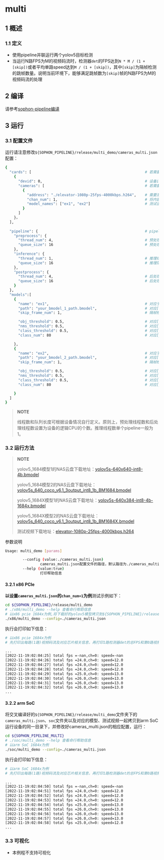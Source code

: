 # multi

## 1 概述

### 1.1 定义

- 使用pipeline并联运行两个yolov5目标检测
- 当运行N路FPS为M的视频码流时，检测器`det`的FPS达到`N * M / (1 + [skip])`或者平均单路speed达到`M / (1 + [skip])`，其中`[skip]`为隔帧检测的跳帧数量。说明当前环境下，能够满足跳帧数为`[skip]`帧的N路FPS为M的视频码流的处理

## 2 编译

请参考[sophon-pipeline编译](../README.md#23-编译指令)

## 3 运行

### 3.1 配置文件

运行请注意修改`${SOPHON_PIPELINE}/release/multi_demo/cameras_multi.json`配置：

```bash
{
  "cards": [													# 若需要配置多个device，可以在cards下添加多组devid和cameras信息
    {
      "devid": 0,												# 设备id
      "cameras": [												# 若需要配置多个视频码流，可以在cameras下添加多组address和chan_num信息。若配置了多个address或多个cards，总的视频码流路数为所有的[chan_num]数量之和
        {
          "address": "./elevator-1080p-25fps-4000kbps.h264",	# 需要测试视频码流的地址
          "chan_num": 1,										# 将内容为上述[address]的视频码流配置[chan_num]数量的路数。默认设置为1，会接入1路的内容为上述[address]的视频码流。
          "model_names": ["ex1", "ex2"]							# 测试该[address]视频码流的模型名称，需要和此配置文件下面的[models]参数内的模型自定义名称[name]一致，表示使用该模型，多个模型的名字用逗号分开。本例程使用两个模型
        }
      ]
    }，
  ],
  
  "pipeline": {													# pipeline中的线程数和队列长度
    "preprocess": {
      "thread_num": 4,											# 预处理线程数
      "queue_size": 16											# 预处理队列最大长度
    },
    "inference": {
      "thread_num": 1,											# 推理线程数
      "queue_size": 16											# 推理队列最大长度
    },
    "postprocess": {
      "thread_num": 4,											# 后处理线程数
      "queue_size": 16											# 后处理队列最大长度
    }
  },
  "models":[
    {
      "name": "ex1",											# 对应于[path]=your_bmodel_1_path.bmodel的模型自定义名称
      "path": "your_bmodel_1_path.bmodel",						# 对应[name]=ex1的bmodel模型的路径
      "skip_frame_num": 1,										# 隔帧检测的跳帧数量。当设置为0时表示程序不跳帧检测，当设置为1时表示程序每间隔1帧做一次模型的pipeline。

      "obj_threshold": 0.5,										# 对应[path]=your_bmodel_1_path.bmodel的bmodel模型后处理的物体置信度阈值
      "nms_threshold": 0.5,										# 对应[path]=your_bmodel_1_path.bmodel的bmodel模型后处理的非极大值抑制阈值
      "class_threshold": 0.5,									# 对应[path]=your_bmodel_1_path.bmodel的bmodel模型后处理的类别置信度阈值
      "class_num": 80											# 对应[path]=your_bmodel_1_path.bmodel的bmodel模型的分类数量

    },
    {
      "name": "ex2",											# 对应于[path]=your_bmodel_2_path.bmodel的模型自定义名称
      "path": "your_bmodel_2_path.bmodel",						# 对应[name]=ex2的bmodel模型的路径
      "skip_frame_num": 1,										# 隔帧检测的跳帧数量。当设置为0时表示程序不跳帧检测，当设置为1时表示程序每间隔1帧做一次模型的pipeline。

      "obj_threshold": 0.5,										# 对应[path]=your_bmodel_2_path.bmodel的bmodel模型后处理的物体置信度阈值
      "nms_threshold": 0.5,										# 对应[path]=your_bmodel_2_path.bmodel的bmodel模型后处理的非极大值抑制阈值
      "class_threshold": 0.5,									# 对应[path]=your_bmodel_2_path.bmodel的bmodel模型后处理的类别置信度阈值
      "class_num": 80											# 对应[path]=your_bmodel_2_path.bmodel的bmodel模型的分类数量

    }
  ]
}
```

> **NOTE**  
> 
> 线程数和队列长度可根据设备情况自行定义。原则上，预处理线程数和后处理线程数设置为设备的逻辑CPU的个数。推理线程数单个pipeline一般为1。

### 3.2 运行方法

  > **NOTE**  
  >
  > yolov5_1684模型1的NAS云盘下载地址：[yolov5s-640x640-int8-4b.bmodel](http://219.142.246.77:65000/sharing/lMhYaEZZL)
  >
  > yolov5_1684模型2的NAS云盘下载地址：[yolov5s_640_coco_v6.1_3output_int8_1b_BM1684.bmodel](http://219.142.246.77:65000/sharing/0IAlz5YOk)
  >
  > yolov5_1684X模型1的NAS云盘下载地址：[yolov5s-640x384-int8-4b-1684x.bmodel](http://219.142.246.77:65000/sharing/eEe5HvnHQ)
  >
  > yolov5_1684X模型2的NAS云盘下载地址：[yolov5s_640_coco_v6.1_3output_int8_1b_BM1684X.bmodel](http://219.142.246.77:65000/sharing/EWfwFpkoD)
  >
  > 测试视频下载地址：[elevator-1080p-25fps-4000kbps.h264](http://219.142.246.77:65000/sharing/tU6pYuuau)

参数说明

```bash
Usage: multi_demo [params]

        --config (value:./cameras_multi.json)
                cameras_multi.json配置文件的路径，默认路径为./cameras_multi.json。
        --help (value:true)
                打印帮助信息
```

#### 3.2.1 x86 PCIe

**以设置`cameras_multi.json`的`chan_num=1`为例**测试示例如下：

```bash
cd ${SOPHON_PIPELINE}/release/multi_demo
# ./x86/multi_demo --help 查看命行帮助信息
# 以x86 pcie 1684x为例,将下载好的yolov5模型拷贝到${SOPHON_PIPELINE}/release/multi_demo目录下运行
./x86/multi_demo --config=./cameras_multi.json
```

执行会打印如下信息：

```bash
# 以x86 pcie 1684x为例
# 先打印出每路(1路)视频码流及对应芯片相关信息，再打印1路检测器det的总FPS和第0路视频码流处理对应的speed信息。其中，FPS和speed信息与当前运行设备的硬件配置相关，不同设备运行结果不同属正常现象，且同一设备运行程序过程中FPS和speed信息有一定波动属于正常现象。FPS和speed信息如下所示：

...
[2022-11-19:02:04:25] total fps =-nan,ch=0: speed=-nan
[2022-11-19:02:04:26] total fps =24.0,ch=0: speed=12.0
[2022-11-19:02:04:27] total fps =24.0,ch=0: speed=12.0
[2022-11-19:02:04:28] total fps =24.0,ch=0: speed=12.0
[2022-11-19:02:04:29] total fps =25.0,ch=0: speed=13.0
[2022-11-19:02:04:30] total fps =26.0,ch=0: speed=13.0
[2022-11-19:02:04:31] total fps =26.0,ch=0: speed=13.0
[2022-11-19:02:04:32] total fps =26.0,ch=0: speed=13.0
...
```

#### 3.2.2 arm SoC

将交叉编译好的`${SOPHON_PIPELINE}/release/multi_demo`文件夹下的`cameras_multi.json`、`soc`文件夹以及对应的模型、测试视频一起拷贝到arm SoC运行设备的同一目录下，并修改好cameras_multi.json的相应配置，运行：

```bash
cd ${SOPHON_PIPELINE_MULTI}
# ./soc/multi_demo --help 查看命行帮助信息
# 以arm SoC 1684x为例
./soc/multi_demo --config=./cameras_multi.json 
```

执行会打印如下信息：

```bash
# 以arm SoC 1684x为例
# 先打印出每路(1路)视频码流及对应芯片相关信息，再打印1路检测器det的总FPS和第0路视频码流处理对应的speed信息。其中，FPS和speed信息与当前运行设备的硬件配置相关，不同设备运行结果不同属正常现象，且同一设备运行程序过程中FPS和speed信息有一定波动属于正常现象。FPS和speed信息如下所示：

...
[2022-11-19:02:04:50] total fps =-nan,ch=0: speed=-nan
[2022-11-19:02:04:51] total fps =24.0,ch=0: speed=12.0
[2022-11-19:02:04:52] total fps =24.0,ch=0: speed=12.0
[2022-11-19:02:04:53] total fps =24.0,ch=0: speed=12.0
[2022-11-19:02:04:54] total fps =25.0,ch=0: speed=13.0
[2022-11-19:02:04:55] total fps =26.0,ch=0: speed=13.0
[2022-11-19:02:04:56] total fps =26.0,ch=0: speed=13.0
[2022-11-19:02:04:57] total fps =26.0,ch=0: speed=13.0
[2022-11-19:02:04:58] total fps =25.0,ch=0: speed=12.0
...
```

### 3.3 可视化

- 本例程不支持可视化
